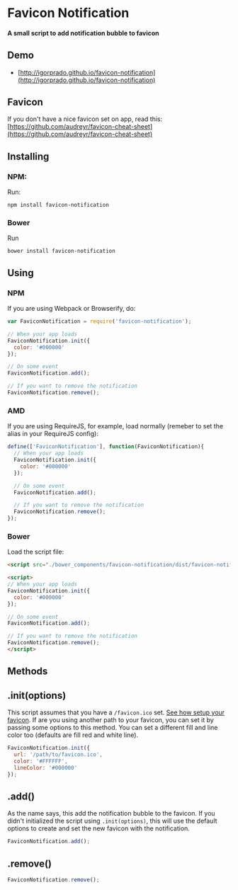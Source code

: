 # Favicon Notification
#### A small script to add notification bubble to favicon

## Demo

* [http://igorprado.github.io/favicon-notification](http://igorprado.github.io/favicon-notification)

## Favicon

If you don't have a nice favicon set on app, read this: [https://github.com/audreyr/favicon-cheat-sheet](https://github.com/audreyr/favicon-cheat-sheet)

## Installing

### NPM:

Run:

```
npm install favicon-notification
```

### Bower

Run

```
bower install favicon-notification
```


## Using

### NPM

If you are using Webpack or Browserify, do:

```js
var FaviconNotification = require('favicon-notification');

// When your app loads
FaviconNotification.init({
  color: '#000000'
});

// On some event
FaviconNotification.add();

// If you want to remove the notification
FaviconNotification.remove();

```

### AMD

If you are using RequireJS, for example, load normally (remeber to set the alias in your RequireJS config):

```js
define(['FaviconNotification'], function(FaviconNotification){
  // When your app loads
  FaviconNotification.init({
    color: '#000000'
  });

  // On some event
  FaviconNotification.add();

  // If you want to remove the notification
  FaviconNotification.remove();
});
```

### Bower

Load the script file:
```html
<script src="./bower_components/favicon-notification/dist/favicon-notification.min.js"></script>

<script>
// When your app loads
FaviconNotification.init({
  color: '#000000'
});

// On some event
FaviconNotification.add();

// If you want to remove the notification
FaviconNotification.remove();
</script>
```

## Methods

## .init(options)

This script assumes that you have a `/favicon.ico` set. [See how setup your favicon](https://github.com/audreyr/favicon-cheat-sheet). If are you using another path to your favicon, you can set it by passing some options to this method. You can set a different fill and line color too (defaults are fill red and white line).

```js
FaviconNotification.init({
  url: '/path/to/favicon.ico',
  color: '#FFFFFF',
  lineColor: '#000000'
});
```

## .add()

As the name says, this add the notification bubble to the favicon. If you didn't initialized the script using `.init(options)`, this will use the default options to create and set the new favicon with the notification.

```js
FaviconNotification.add();
```
## .remove()

```js
FaviconNotification.remove();
```
